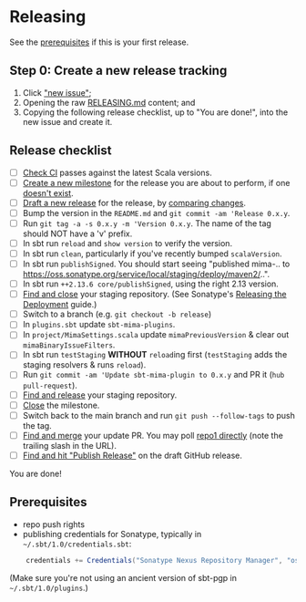# Releasing

See the [prerequisites](#prerequisites) if this is your first release.

## Step 0: Create a new release tracking

1. Click ["new issue"][issues/new];
2. Opening the raw [RELEASING.md][] content; and
3. Copying the following release checklist, up to "You are done!", into the new issue and create it.

## Release checklist

* [ ] [Check CI][ci] passes against the latest Scala versions.
* [ ] [Create a new milestone][milestones/new] for the release you are about to perform, if one [doesn't exist][milestones/list].
* [ ] [Draft a new release][releases/new] for the release, by [comparing changes][compare/view].
* [ ] Bump the version in the `README.md` and `git commit -am 'Release 0.x.y`.
* [ ] Run `git tag -a -s 0.x.y -m 'Version 0.x.y`. The name of the tag should NOT have a 'v' prefix.
* [ ] In sbt run `reload` and `show version` to verify the version.
* [ ] In sbt run `clean`, particularly if you've recently bumped `scalaVersion`.
* [ ] In sbt run `publishSigned`. You should start seeing "published mima-.. to https://oss.sonatype.org/service/local/staging/deploy/maven2/..".
* [ ] In sbt run `++2.13.6 core/publishSigned`, using the right 2.13 version.
* [ ] [Find and close][sonatype/staging-repos] your staging repository.  (See Sonatype's [Releasing the Deployment][sonatype/guide] guide.)
* [ ] Switch to a branch (e.g. `git checkout -b release`)
* [ ] In `plugins.sbt` update `sbt-mima-plugins`.
* [ ] In `project/MimaSettings.scala` update `mimaPreviousVersion` & clear out `mimaBinaryIssueFilters`.
* [ ] In sbt run `testStaging` **WITHOUT** `reload`ing first (`testStaging` adds the staging resolvers & runs `reload`).
* [ ] Run `git commit -am 'Update sbt-mima-plugin to 0.x.y` and PR it (`hub pull-request`).
* [ ] [Find and release][sonatype/staging-repos] your staging repository.
* [ ] [Close][milestones/list] the milestone.
* [ ] Switch back to the main branch and run `git push --follow-tags` to push the tag.
* [ ] [Find and merge][prs/list] your update PR. You may poll [repo1 directly][repo1/list] (note the trailing slash in the URL).
* [ ] [Find and hit "Publish Release"][releases/list] on the draft GitHub release.

[compare/view]:    https://github.com/lightbend/mima/compare/0.9.0...main
[issues/new]:      https://github.com/lightbend/mima/issues/new
[milestones/list]: https://github.com/lightbend/mima/milestones?direction=asc
[milestones/new]:  https://github.com/lightbend/mima/milestones/new
[prs/list]:        https://github.com/lightbend/mima/pulls
[releases/list]:   https://github.com/lightbend/mima/releases
[releases/new]:    https://github.com/lightbend/mima/releases/new

[RELEASING.md]: https://raw.githubusercontent.com/lightbend/mima/main/RELEASING.md
[repo1/list]: https://repo1.maven.org/maven2/com/typesafe/mima-core_2.12/0.5.0/
[sonatype/guide]: https://central.sonatype.org/pages/releasing-the-deployment.html
[sonatype/staging-repos]: https://oss.sonatype.org/#stagingRepositories
[ci]: https://github.com/lightbend/mima/actions/workflows/ci.yml

You are done!

## Prerequisites

* repo push rights
* publishing credentials for Sonatype, typically in `~/.sbt/1.0/credentials.sbt`:

```scala
    credentials += Credentials("Sonatype Nexus Repository Manager", "oss.sonatype.org", <username>, <password>)
```

(Make sure you're not using an ancient version of sbt-pgp in `~/.sbt/1.0/plugins`.)
